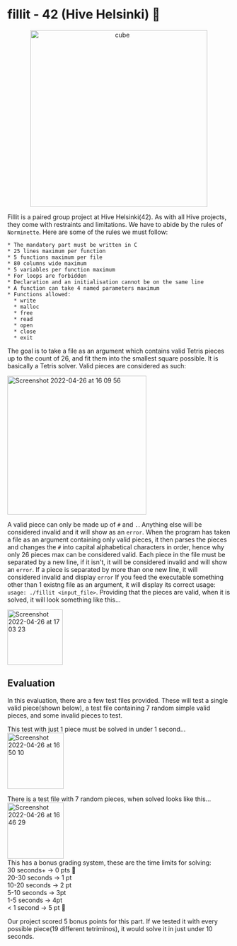 # fillit - 42 (Hive Helsinki) 🧩  

<p align="center">
<img src="https://user-images.githubusercontent.com/86073849/209414432-65b5c7cd-72ea-4e09-a8a8-88c917154b0b.png" alt="cube" width="400"/>
</p>
  
Fillit is a paired group project at Hive Helsinki(42). As with all Hive projects, they come with restraints and limitations. We have to abide by the rules of `Norminette`. Here are some of the rules we must follow:

```
* The mandatory part must be written in C
* 25 lines maximum per function
* 5 functions maximum per file
* 80 columns wide maximum
* 5 variables per function maximum
* For loops are forbidden
* Declaration and an initialisation cannot be on the same line
* A function can take 4 named parameters maximum
* Functions allowed:
  * write
  * malloc
  * free
  * read
  * open
  * close
  * exit
```
The goal is to take a file as an argument which contains valid Tetris pieces up to the count of 26, and fit them into the smallest square possible. It is basically a Tetris solver. Valid pieces are considered as such:  

<img width="314" alt="Screenshot 2022-04-26 at 16 09 56" src="https://user-images.githubusercontent.com/86073849/165307710-7249ec80-f406-4d1a-88dd-83173fd5f167.png">  

A valid piece can only be made up of `#` and `.`. Anything else will be considered invalid and it will show as an `error`. When the program has taken a file as an argument containing only valid pieces, it then parses the pieces and changes the `#` into capital alphabetical characters in order, hence why only 26 pieces max can be considered valid. Each piece in the file must be separated by a new line, if it isn't, it will be considered invalid and will show an `error`. If a piece is separated by more than one new line, it will considered invalid and display `error` If you feed the executable something other than 1 existng file as an argument, it will display its correct usage:  
`usage: ./fillit <input_file>`. Providing that the pieces are valid, when it is solved, it will look something like this...  


<img width="125" alt="Screenshot 2022-04-26 at 17 03 23" src="https://user-images.githubusercontent.com/86073849/165317940-f2d2f753-f400-4bca-aecd-849d10558980.png">  

## Evaluation
In this evaluation, there are a few test files provided. These will test a single valid piece(shown below), a test file containing 7 random simple valid pieces, and some invalid pieces to test.  

This test with just 1 piece must be solved in under 1 second...  
<img width="127" alt="Screenshot 2022-04-26 at 16 50 10" src="https://user-images.githubusercontent.com/86073849/165315128-037754f3-7dff-4596-834f-de1b364e5a19.png">  

There is a test file with 7 random pieces, when solved looks like this...  
<img width="127" alt="Screenshot 2022-04-26 at 16 46 29" src="https://user-images.githubusercontent.com/86073849/165314438-b6759bf8-37c5-4e29-8df4-bbabe8ec6e4a.png">  
This has a bonus grading system, these are the time limits for solving:  
30 seconds+ -> 0 pts 🐢  
20-30 seconds -> 1 pt  
10-20 seconds -> 2 pt  
5-10 seconds -> 3pt  
1-5 seconds -> 4pt  
< 1 second -> 5 pt 🚀  

Our project scored 5 bonus points for this part. If we tested it with every possible piece(19 different tetriminos), it would solve it in just under 10 seconds.


